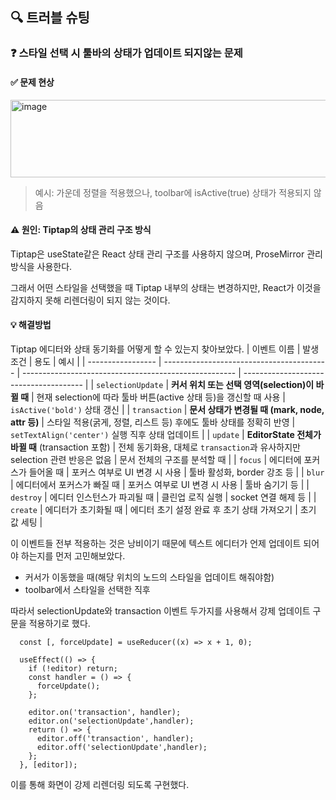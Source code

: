 ## 🔍 트러블 슈팅

<h3>❓ 스타일 선택 시 툴바의 상태가 업데이트 되지않는 문제</h3>

#### ✅ 문제 현상

<img width="569" height="124" alt="image" src="https://github.com/user-attachments/assets/bdb4dd2c-943a-478b-886e-467698191643" />

> 예시: 가운데 정렬을 적용했으나, toolbar에 isActive(true) 상태가 적용되지 않음

#### ⚠️ 원인: Tiptap의 상태 관리 구조 방식

Tiptap은 useState같은 React 상태 관리 구조를 사용하지 않으며, ProseMirror 관리 방식을 사용한다.

그래서 어떤 스타일을 선택했을 때 Tiptap 내부의 상태는 변경하지만, React가 이것을 감지하지 못해 리렌더링이 되지 않는 것이다.

#### 💡 해결방법

Tiptap 에디터와 상태 동기화를 어떻게 할 수 있는지 찾아보았다.
| 이벤트 이름            | 발생 조건                                     | 용도                                                    | 예시                                     |
| ----------------- | ----------------------------------------- | ----------------------------------------------------- | -------------------------------------- |
| `selectionUpdate` | **커서 위치 또는 선택 영역(selection)이 바뀔 때**       | 현재 selection에 따라 툴바 버튼(active 상태 등)을 갱신할 때 사용         | `isActive('bold')` 상태 갱신               |
| `transaction`     | **문서 상태가 변경될 때 (mark, node, attr 등)**     | 스타일 적용(굵게, 정렬, 리스트 등) 후에도 툴바 상태를 정확히 반영               | `setTextAlign('center')` 실행 직후 상태 업데이트 |
| `update`          | **EditorState 전체가 바뀔 때** (transaction 포함) | 전체 동기화용, 대체로 `transaction`과 유사하지만 selection 관련 반응은 없음 | 문서 전체의 구조를 분석할 때                       |
| `focus`           | 에디터에 포커스가 들어올 때                           | 포커스 여부로 UI 변경 시 사용                                    | 툴바 활성화, border 강조 등                    |
| `blur`            | 에디터에서 포커스가 빠질 때                           | 포커스 여부로 UI 변경 시 사용                                    | 툴바 숨기기 등                               |
| `destroy`         | 에디터 인스턴스가 파괴될 때                           | 클린업 로직 실행                                             | socket 연결 해제 등                         |
| `create`          | 에디터가 초기화될 때                               | 에디터 초기 설정 완료 후 초기 상태 가져오기                             | 초기 값 세팅                                |


이 이벤트들 전부 적용하는 것은 낭비이기 때문에 텍스트 에디터가 언제 업데이트 되어야 하는지를 먼저 고민해보았다.

- 커서가 이동했을 때(해당 위치의 노드의 스타일을 업데이트 해줘야함)
- toolbar에서 스타일을 선택한 직후

따라서 selectionUpdate와 transaction 이벤트 두가지를 사용해서 강제 업데이트 구문을 적용하기로 했다.

```tsx
  const [, forceUpdate] = useReducer((x) => x + 1, 0);

  useEffect(() => {
    if (!editor) return;
    const handler = () => {
      forceUpdate();
    };

    editor.on('transaction', handler);
    editor.on('selectionUpdate',handler);
    return () => {
      editor.off('transaction', handler);
      editor.off('selectionUpdate',handler);
    };
  }, [editor]);
```

이를 통해 화면이 강제 리렌더링 되도록 구현했다.
